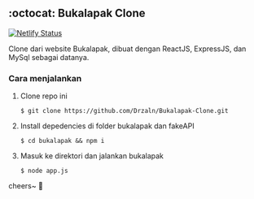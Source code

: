 ## :octocat: Bukalapak Clone


[![Netlify Status](https://api.netlify.com/api/v1/badges/078aeb1c-3ad7-417e-9b4b-bdef10d7793c/deploy-status)](https://bulak.netlify.com)

Clone dari website Bukalapak, dibuat dengan ReactJS, ExpressJS, dan MySql sebagai datanya.

### Cara menjalankan

1. Clone repo ini 
   ```
   $ git clone https://github.com/Drzaln/Bukalapak-Clone.git
   ```
2. Install depedencies di folder bukalapak dan fakeAPI
   ```
   $ cd bukalapak && npm i
   ```
3. Masuk ke direktori dan jalankan bukalapak
   ```
   $ node app.js
   ```

cheers~ :beers: